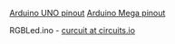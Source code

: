 [Arduino UNO pinout](http://foros.giltesa.com/otros/arduino/fc/docs/pinout/uno.jpg)
[Arduino Mega pinout](http://3.bp.blogspot.com/-5bIrGV8-TfE/VKSNL21TULI/AAAAAAAAAAk/UC4vz6oc-Wg/s1600/ARDUINO.Mega.Pinout.Diagram.png)

RGBLed.ino - [curcuit at circuits.io]()
